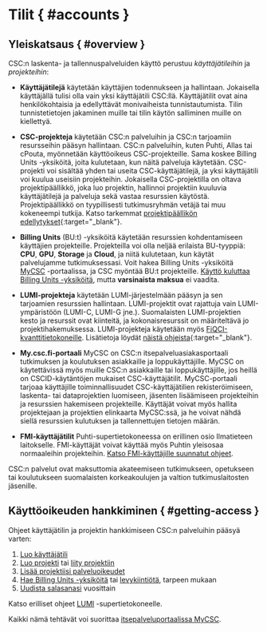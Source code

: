 # Tilit { #accounts }

## Yleiskatsaus { #overview }

CSC:n laskenta- ja tallennuspalveluiden käyttö perustuu _käyttäjätileihin_ ja _projekteihin_:

*   **Käyttäjätilejä** käytetään käyttäjien todennukseen ja hallintaan. Jokaisella käyttäjällä tulisi olla vain yksi käyttäjätili CSC:llä. Käyttäjätilit ovat aina henkilökohtaisia ja edellyttävät monivaiheista tunnistautumista. Tilin tunnistetietojen jakaminen muille tai tilin käytön salliminen muille on kiellettyä.

*   **CSC-projekteja** käytetään CSC:n palveluihin ja CSC:n tarjoamiin resursseihin pääsyn hallintaan. CSC:n palveluihin, kuten Puhti, Allas tai cPouta, myönnetään käyttöoikeus CSC-projekteille. Sama koskee Billing Units -yksiköitä, joita kulutetaan, kun näitä palveluja käytetään.
CSC-projekti voi sisältää yhden tai useita CSC-käyttäjätilejä, ja yksi käyttäjätili voi kuulua useisiin projekteihin. Jokaisella CSC-projektilla on oltava projektipäällikkö, joka luo projektin, hallinnoi projektiin kuuluvia käyttäjätilejä ja palveluja sekä vastaa resurssien käytöstä.
Projektipäällikkö on tyypillisesti tutkimusryhmän vetäjä tai muu kokeneempi tutkija. Katso tarkemmat [projektipäällikön edellytykset](https://research.csc.fi/en/prerequisites-for-a-project-manager){:target="_blank"}.

*   **Billing Units** (BU:t) -yksiköitä käytetään resurssien kohdentamiseen käyttäjien projekteille. Projekteilla voi olla neljää erilaista BU-tyyppiä: **CPU**, **GPU**, **Storage** ja **Cloud**, ja niitä kulutetaan, kun käytät palvelujamme tutkimuksessasi. Voit hakea Billing Units -yksiköitä [MyCSC](https://my.csc.fi) -portaalissa, ja CSC myöntää BU:t projekteille. [Käyttö kuluttaa Billing Units -yksiköitä](billing.md), mutta **varsinaista maksua** ei vaadita.

*   **LUMI-projekteja** käytetään LUMI-järjestelmään pääsyn ja sen tarjoamien resurssien hallintaan. LUMI-projektit ovat rajattuja vain LUMI-ympäristöön (LUMI-C, LUMI-G jne.). Suomalaisten LUMI-projektien kesto ja resurssit ovat kiinteitä, ja kokonaisresurssit on määriteltävä jo projektihakemuksessa. LUMI-projekteja käytetään myös [FiQCI-kvanttitietokoneille](../computing/quantum-computing/access.md). Lisätietoja löydät [näistä ohjeista](https://www.lumi-supercomputer.eu/get-started-2021/users-in-finland/){:target="_blank"}. 

*   **My.csc.fi-portaali** MyCSC on CSC:n itsepalveluasiakasportaali tutkimuksen ja koulutuksen asiakkaille ja loppukäyttäjille. MyCSC on käytettävissä myös muille CSC:n asiakkaille tai loppukäyttäjille, jos heillä on CSCID-käytäntöjen mukaiset CSC-käyttäjätilit.
MyCSC-portaali tarjoaa käyttäjille toiminnallisuudet CSC-käyttäjätilien rekisteröimiseen, laskenta- tai dataprojektien luomiseen, jäsenten lisäämiseen projekteihin ja resurssien hakemiseen projekteille. Käyttäjät voivat myös hallita projektejaan ja projektien elinkaarta MyCSC:ssä, ja he voivat nähdä siellä resurssien kulutuksen ja tallennettujen tietojen määrän.

*   **FMI-käyttäjätilit** Puhti-supertietokoneessa on erillinen osio Ilmatieteen laitokselle. FMI-käyttäjät voivat käyttää myös Puhtin yleisosaa normaaleihin projekteihin. [Katso FMI-käyttäjille suunnatut ohjeet](fmi.md).


CSC:n palvelut ovat maksuttomia akateemiseen tutkimukseen, opetukseen tai koulutukseen suomalaisten korkeakoulujen ja valtion tutkimuslaitosten jäsenille.

## Käyttöoikeuden hankkiminen { #getting-access }

Ohjeet käyttäjätilin ja projektin hankkimiseen CSC:n palveluihin pääsyä varten:

1. [Luo käyttäjätili](how-to-create-new-user-account.md)
1. [Luo projekti](how-to-create-new-project.md) tai
   [liity projektiin](how-to-add-members-to-project.md)
1. [Lisää projektiisi palveluoikeudet](how-to-add-service-access-for-project.md)
1. [Hae Billing Units -yksiköitä](how-to-apply-for-billing-units.md) tai
   [levykiintiötä](how-to-increase-disk-quotas.md), tarpeen mukaan
1. [Uudista salasanasi](how-to-change-password.md) vuosittain

Katso erilliset ohjeet [LUMI](https://docs.lumi-supercomputer.eu/firststeps/getstarted/) -supertietokoneelle.

Kaikki nämä tehtävät voi suorittaa
[itsepalveluportaalissa MyCSC](https://my.csc.fi).